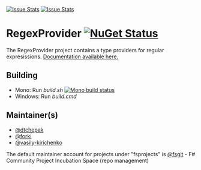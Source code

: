 [![Issue Stats](http://issuestats.com/github/fsProjects/FSharp.Text.RegexProvider/badge/issue)](http://issuestats.com/github/fsProjects/FSharp.Text.RegexProvider)
[![Issue Stats](http://issuestats.com/github/fsProjects/FSharp.Text.RegexProvider/badge/pr)](http://issuestats.com/github/fsProjects/FSharp.Text.RegexProvider)

RegexProvider [![NuGet Status](http://img.shields.io/nuget/v/FSharp.Text.RegexProvider.svg?style=flat)](https://www.nuget.org/packages/FSharp.Text.RegexProvider/)
=============

The RegexProvider project contains a type providers for regular expresissions. <a href="http://fsprojects.github.io/FSharp.Text.RegexProvider" target="_blank">Documentation available here.</a>

## Building

* Mono: Run *build.sh*  [![Mono build status](https://travis-ci.org/fsProjects/FSharp.Text.RegexProvider.png)](https://travis-ci.org/fsProjects/FSharp.Text.RegexProvider)
* Windows: Run *build.cmd* 

## Maintainer(s)

- [@dtchepak](https://github.com/dtchepak)
- [@forki](https://github.com/forki)
- [@vasily-kirichenko](https://github.com/vasily-kirichenko)

The default maintainer account for projects under "fsprojects" is [@fsgit](https://github.com/fsgit) - F# Community Project Incubation Space (repo management)
